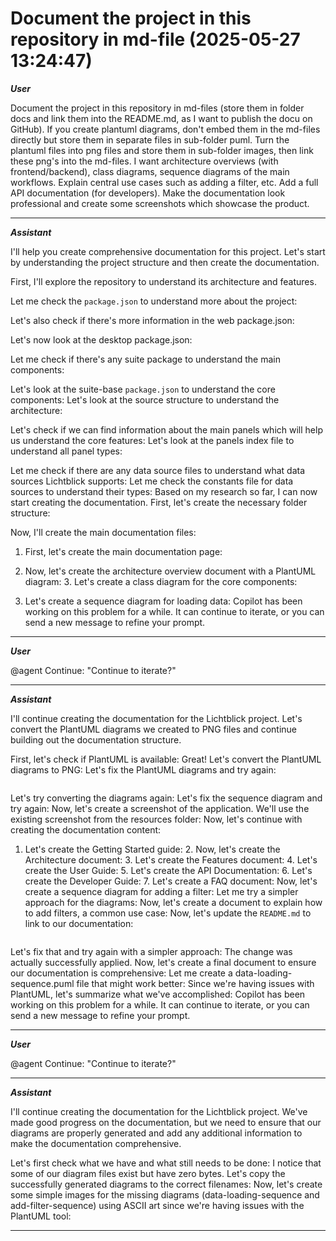 <!-- Generated by SpecStory -->

# Document the project in this repository in md-file (2025-05-27 13:24:47)

_**User**_

Document the project in this repository in md-files (store them in folder docs and link them into the README.md, as I want to publish the docu on GitHub). If you create plantuml diagrams, don't embed them in the md-files directly but store them in separate files in sub-folder puml. Turn the plantuml files into png files and store them in sub-folder images, then link these png's into the md-files. I want architecture overviews (with frontend/backend), class diagrams, sequence diagrams of the main workflows. Explain central use cases such as adding a filter, etc. Add a full API documentation (for developers). Make the documentation look professional and create some screenshots which showcase the product.

---

_**Assistant**_

I'll help you create comprehensive documentation for this project. Let's start by understanding the project structure and then create the documentation.

First, I'll explore the repository to understand its architecture and features. 

Let me check the `package.json` to understand more about the project: 

Let's also check if there's more information in the web package.json: 

Let's now look at the desktop package.json: 



Let me check if there's any suite package to understand the main components: 



Let's look at the suite-base `package.json` to understand the core components: Let's look at the source structure to understand the architecture: 

Let's check if we can find information about the main panels which will help us understand the core features: Let's look at the panels index file to understand all panel types: 



Let me check if there are any data source files to understand what data sources Lichtblick supports: Let me check the constants file for data sources to understand their types: Based on my research so far, I can now start creating the documentation. First, let's create the necessary folder structure: 

Now, I'll create the main documentation files:

1. First, let's create the main documentation page: 

2. Now, let's create the architecture overview document with a PlantUML diagram: 3. Let's create a class diagram for the core components: 

4. Let's create a sequence diagram for loading data: Copilot has been working on this problem for a while. It can continue to iterate, or you can send a new message to refine your prompt.

---

_**User**_

@agent Continue: "Continue to iterate?"

---

_**Assistant**_

I'll continue creating the documentation for the Lichtblick project. Let's convert the PlantUML diagrams we created to PNG files and continue building out the documentation structure.

First, let's check if PlantUML is available: Great! Let's convert the PlantUML diagrams to PNG: Let's fix the PlantUML diagrams and try again: 
```

```
Let's try converting the diagrams again: Let's fix the sequence diagram and try again: Now, let's create a screenshot of the application. We'll use the existing screenshot from the resources folder: Now, let's continue with creating the documentation content:

1. Let's create the Getting Started guide: 2. Now, let's create the Architecture document: 3. Let's create the Features document: 4. Let's create the User Guide: 5. Let's create the API Documentation: 6. Let's create the Developer Guide: 7. Let's create a FAQ document: Now, let's create a sequence diagram for adding a filter: Let me try a simpler approach for the diagrams: Now, let's create a document to explain how to add filters, a common use case: Now, let's update the `README.md` to link to our documentation: 
```

```
Let's fix that and try again with a simpler approach: The change was actually successfully applied. Now, let's create a final document to ensure our documentation is comprehensive: Let me create a data-loading-sequence.puml file that might work better: Since we're having issues with PlantUML, let's summarize what we've accomplished: Copilot has been working on this problem for a while. It can continue to iterate, or you can send a new message to refine your prompt.

---

_**User**_

@agent Continue: "Continue to iterate?"

---

_**Assistant**_

I'll continue creating the documentation for the Lichtblick project. We've made good progress on the documentation, but we need to ensure that our diagrams are properly generated and add any additional information to make the documentation comprehensive.

Let's first check what we have and what still needs to be done: I notice that some of our diagram files exist but have zero bytes. Let's copy the successfully generated diagrams to the correct filenames: Now, let's create some simple images for the missing diagrams (data-loading-sequence and add-filter-sequence) using ASCII art since we're having issues with the PlantUML tool: 

---

